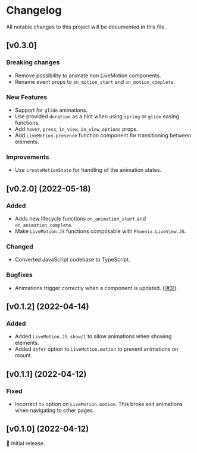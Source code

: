 # Changelog

All notable changes to this project will be documented in this file.

## [v0.3.0]

### Breaking changes

- Remove possibility to animate non LiveMotion components.
- Rename event props to `on_motion_start` and `on_motion_complete`.

### New Features

- Support for `glide` animations.
- Use provided `duration` as a hint when using `spring` or `glide` easing functions.
- Add `hover`, `press`, `in_view`, `in_view_options` props.
- Add `LiveMotion.presence` function component for transitioning between elements.

### Improvements

- Use `createMotionState` for handling of the animation states.

## [v0.2.0] (2022-05-18)

### Added

- Adds new lifecycle functions `on_animation_start` and `on_animation_complete`.
- Make `LiveMotion.JS` functions composable with `Phoenix.LiveView.JS`.

### Changed

- Converted JavaScript codebase to TypeScript.

### Bugfixes

- Animations trigger correctly when a component is updated. ([[#3](https://github.com/benvp/live_motion/issues/3)]).

## [v0.1.2] (2022-04-14)

### Added

- Added `LiveMotion.JS.show/1` to allow animations when showing elements.
- Added `defer` option to `LiveMotion.motion` to prevent animations on mount.

## [v0.1.1] (2022-04-12)

### Fixed

- Incorrect `to` option on `LiveMotion.motion`. This broke exit animations
  when navigating to other pages.

## [v0.1.0] (2022-04-12)

🚀 Initial release.
